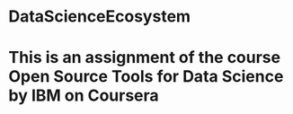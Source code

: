 # DataScienceEcosystem

# This is an assignment of the course Open Source Tools for Data Science by IBM on Coursera 
